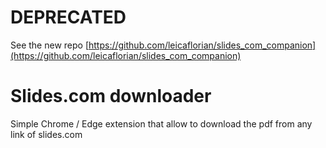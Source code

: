# DEPRECATED
See the new repo [https://github.com/leicaflorian/slides_com_companion](https://github.com/leicaflorian/slides_com_companion)

# Slides.com downloader
Simple Chrome / Edge extension that allow to download the pdf from any link of slides.com

